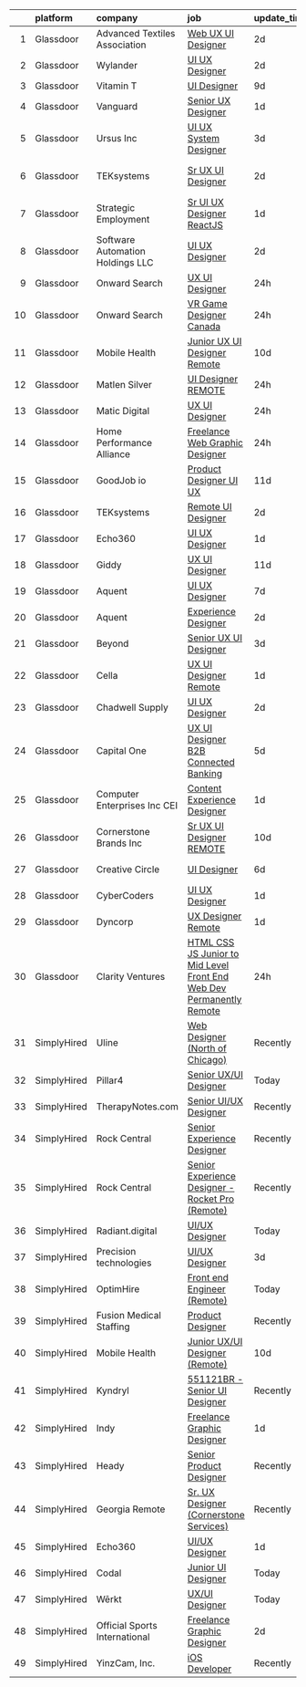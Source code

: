 

|    | platform    | company                           | job                                                                                                                                                                                                                                                                                                                                                                                                                                                                                                                                                                                                                                                                                                                                                                                                                                                                                                                                                                                                                                                                                                                                                                                                                                                                                                                                                                                                                                  | update_time   | location          |
|---:|:------------|:----------------------------------|:-------------------------------------------------------------------------------------------------------------------------------------------------------------------------------------------------------------------------------------------------------------------------------------------------------------------------------------------------------------------------------------------------------------------------------------------------------------------------------------------------------------------------------------------------------------------------------------------------------------------------------------------------------------------------------------------------------------------------------------------------------------------------------------------------------------------------------------------------------------------------------------------------------------------------------------------------------------------------------------------------------------------------------------------------------------------------------------------------------------------------------------------------------------------------------------------------------------------------------------------------------------------------------------------------------------------------------------------------------------------------------------------------------------------------------------|:--------------|:------------------|
|  1 | Glassdoor   | Advanced Textiles Association     | [Web UX UI Designer](https://www.glassdoor.com/partner/jobListing.htm?pos=111&ao=1110586&s=58&guid=0000018326334942b0e9d93f43d03f66&src=GD_JOB_AD&t=SR&vt=w&ea=1&cs=1_9fc7599e&cb=1662793239285&jobListingId=1008123545453&cpc=A65DF3A704A48F9B&jrtk=3-0-1gcj36ibkklu4801-1gcj36ic4i3bl800-8f0f2da3bcb0ded4--6NYlbfkN0BnYbzg9_0OBxfyaC-dC2htIGp3bt0r_Vee4_7uMe98bPPG6yOg2WXqdwhbC791_U00MfwPJQISugkbvt-O9m_o7FpwY2dPKxYlvJWF88LUJU6-PJiA7au0MbT7IIdJhkiVldQN1GCcaP9tiJbH74WPbddeicnz4Ug33P_R2i56xQ0xZRpWPjA6Yl8axoFQ41BiLtd-S6h6CRUC0e-qChOJ1av9kTAusz5oLNCPkGbg3liK26auaGglP3TeJMxmOOYZLDUxSEF-eKysEQTHyNn_DhwdiIbUT-UWuGroYGpfHWXQL6o-H8yaPvRpJaFjU6kbERWn4YhsEHXs7_ZKGhSwBkV9CPZwclEox0WxAfQzNFR6VQeGa47OMPD3DLw0P2eOlvuFQMfz0ugtX_rmDvQKcykgc7M1iWdMoV6-_j0JGsW2LUB-wHBMvXTWBwwvb9ocGH9rC0jW-qYcnFlf6YNvjERF--mk-HvwrVOy3GUhKTWyuzX9LTVACIJvy4a-mHo%3D)                                                                                                                                                                                                                                                                                                                                                                                                                                                                                                                                                                          | 2d            | Remote            |
|  2 | Glassdoor   | Wylander                          | [UI UX Designer](https://www.glassdoor.com/partner/jobListing.htm?pos=118&ao=1110586&s=58&guid=0000018326334942b0e9d93f43d03f66&src=GD_JOB_AD&t=SR&vt=w&ea=1&cs=1_8e5632cd&cb=1662793239286&jobListingId=1008124180160&cpc=2CAED5C921A5F994&jrtk=3-0-1gcj36ibkklu4801-1gcj36ic4i3bl800-dc52a309f7f6f697--6NYlbfkN0Ad2NfEFkkvx5hDSZA4LojCTAlGCHRKxefK_VeH1pUfXeXhNI9m1Jf1qPrMhMuaxpC-q3M-89Vq4WsL7Yfwq_yFKX-pMNDSji94HwauIOtvR2ndUmEOcaUUjmCEwagVxxr4E2OLJOrN7Nep69g4v8Y3IJB6dWshHA9GShBhAl4mfGXeR1rRr5l491SH7pwASvKbTUOzmz4lrR6G38X4N7dx7G2kvGatn2v-crgvDDYrLhJpTo5riF_CFHj2i4R0541B9WEdaJKXgxfWiHwrDdH9LaGTl73bZIJJaxDvqvJrm9c-Eenhhigvbi4Zvi_uz3eGM_P243xt1ENdjHp9-6QFCwsquEayGTn30XQXbTfQRmMoh8-IbRs3zTe8-qM43tt14B7nHZWK3bFzHzjMm5yan0o18qJKgsy5Mj4Pt5MNtMAj4v0BzV5XMLB9QBWX-CeL2zpbrwJXZ_8TQntPXDCm0Gf7fFGeufObJWZs698uVolr2bYORdR2GeKyQVpG1jM%3D)                                                                                                                                                                                                                                                                                                                                                                                                                                                                                                                                                                              | 2d            | Downers Grove, IL |
|  3 | Glassdoor   | Vitamin T                         | [UI Designer](https://www.glassdoor.com/partner/jobListing.htm?pos=124&ao=1110586&s=58&guid=0000018326334942b0e9d93f43d03f66&src=GD_JOB_AD&t=SR&vt=w&cs=1_170ee9de&cb=1662793239286&jobListingId=1008107313924&cpc=334ABAF5D42DC775&jrtk=3-0-1gcj36ibkklu4801-1gcj36ic4i3bl800-f10a0fca18c2b09a--6NYlbfkN0DMrcEu7yrtATojKJA7cEzGQ3FdRGWLh0CZQInL4ECGI6k5tN82kdM0OKoro5eXmjpWnNkMRYRsEG5xl-BbZpYCD_fu4BVeNqYuHC7OoAs3kywh988hMDgU4JwI6c0N64ARQqe5qJ8Pjj8i7HEjR4ZUmqldrFM0fx1DVXjCuMIUcAsDYtfORsfOvxcCkYw93nplgmsHz1lE0iuecwfaa0hWRweKbPrrM9IKqen5BxsbxHwVx8MjDblnFMfnhHQ3AgFhe5TFYJUi7yVCjvptCGPeI5hdz61hguR590yeyQWlr9U5nGyrrv4cqT634U8-Sgh-hinY0mJW0r7CZSHwE8RLD_Y_sP6BqdTibIoVK5FYBMkldjiNQpsvY9G8aRdU61dwaob3peZ7G5EH23u5paOBPFUjVjnqP2rQbj5T0EK4NR4BwNgLznsfMuAjBJNSkoWfRAgUjHSD2trmL_UoL9JG_cblfF2WUi8%3D)                                                                                                                                                                                                                                                                                                                                                                                                                                                                                                                                                                                                                      | 9d            | Remote            |
|  4 | Glassdoor   | Vanguard                          | [Senior UX Designer](https://www.glassdoor.com/partner/jobListing.htm?pos=117&ao=1110586&s=58&guid=0000018326334942b0e9d93f43d03f66&src=GD_JOB_AD&t=SR&vt=w&cs=1_fbb0f7ab&cb=1662793239285&jobListingId=1008127157836&cpc=723ADC3DFE402989&jrtk=3-0-1gcj36ibkklu4801-1gcj36ic4i3bl800-d1d2a137f537eb68--6NYlbfkN0BWQs_M7ZA8XLbIFWVw-PYcVVEPryqVLyWhKaEKPskHy2YkbHyHJDwBFABfX2IzFJXV-nuBnS83yTXwQvdgL9ZCRT2Ml-6aLJW8zitf60y059saAsvCCCn7z7zTfDD1Mf-8mI_YKXw-vdtt5RmQNlchI7QaLpe-9XPcqWhyy8aOWnYXIuzMa2XDH6nVxHtwpBwBHNErwp1R1lISWiIrtLjOXw0UtAmx4pFNPtmtYw5vhPO5ApCjNCZjUmhNb-AOUhdMpEy0Ct40t7yVeS3h-JVUMNgbbvHqckQHJhh8uB30ab6Jo7ODgXTuRuZt6c7hAGn4eKgviLtT4rwHKkv40JU1mYlm1xwk730xm_43uQBB51SUBwclPb3TprdRJtVH9tlDLJq0DHL7p9vWSq6gw7zn-0lw2zEtXUHvuopsj46eWkVerf13XCppyeuMd-83VU7ksY8mqZrXu59l4XHXZohNI0DtNPYHh9C5iG3FqplJ9P9V8O-ffZTDJW6PeQvzvRjZA4ARgrrNQUMEZRSkmX6wF27BPOBvELcQEDsXOebWNuzjEbzcxjB3_m1QqpRPL8flxpJSQoqBwvmaZhvk_BH1z6i42-SQMQkzEPhE5TCvE9G9ctynbwxA3f7LjNaPZM5bfoxd8-69DrpRuQFHx2qwB8BJFST59nYNeb-m8comQiRF3nt4JTnvdpMs5AWlUxTQ5O7Q2hxcCpayrXTNRz4lTMpPYuuBJoaMmX4oKVQEjNQ0tC_by_yOI--6W2008NzKmzcgiQjRx93n5ZIGNnxqC6ee2_3sMcgGl_WrobL68SR3YgTnOeYULHroky6cdBFqQkRasv9HPvuoVnEBCHDIHkPJK6Uu8KUhdfJ1J2PvYLW8F3bRGaWvKoymwovHw0pO61seNXv3q2a-A7b153HbZjP1t9fBMovWaz70LIoNugcwJPl9vaXO0xVVuQeJQasGquZU79ITKiD6_xZ-hHjRQOnm_iTFOv3zYkbFFSmTXJD_v4D5FNYCVl7xLDAN3dcwSo1EV1mMHNMs8ZvUnvn-mGaKvLYC57FjMFuXKG00Dw%3D%3D) | 1d            | Remote            |
|  5 | Glassdoor   | Ursus  Inc                        | [UI UX System Designer](https://www.glassdoor.com/partner/jobListing.htm?pos=130&ao=1110586&s=58&guid=0000018326334942b0e9d93f43d03f66&src=GD_JOB_AD&t=SR&vt=w&ea=1&cs=1_445c8da6&cb=1662793239287&jobListingId=1008120777558&cpc=AC285F3A3ECA6BB0&jrtk=3-0-1gcj36ibkklu4801-1gcj36ic4i3bl800-a6595e13f5f538c5--6NYlbfkN0CT8vBT9H5mqECx2dfLV_FONLPDKpIRssxVwtj05Tmm4rA5I0VNOPdM1oYsK66ov5p5uUcFInh1loecO7g0sz_vFSwth4Va6UdJUEnNiuNtI7Ow3xrmSr8p6HYXtu6rwpEVrOuVMkOnMppzhCBoPF6QnTrAEPmx92cj2Br8bjACSdp_fRb5pYYhEuMNeXHaZltWbUmJhNo43ZdhKSN2zm7Cpfbmd8cX-4x1ZfCmE39POVf_dtaQIwUxWIiLlv2YGCsZioOyfXHVRwoJl4CxdeLL3ZTIGgdl6QZ5WUm9_NJZ6JStu6NI4cusk_71AaCsnP8-9lXQDsHRlw1EpPgLqn_TCPKPKXIZZlhY98ihvtA7EZbUaFbFlShHRVYIF9yKOTHqv5l03SDq8hi2_YSFpv3DbRvXkE0PdY4pnu4x4D8bq-kCeM_aczxXeYQfwtBPTWmhqk_be6qWneTadZrNp0DepWReQuGT5wb6z2TA8itBQpALPdhAoAUkK_0AwoMsWAQ4z_x1jb9ckFfl_hZEZpHgV4UJkuOIHejgGEIrR-Phif-sUL8zkYRe_Ua1Yy1hgXz08KqUFa-IwTqsDs_FPKmRN4ujHw4ze0ADSjHLjJhqcodttdI7q-v6dpN9JmAox0vfalbjLGtV6qbiZRDDHx85JyqYqbxDsjkzJdv_t0_wgkYlrop8clDiIifRUW_hLWEiUlv1ASo9L7DDQc11A1zS3DwFB9SoIMWD3LK_4KKl4lGtgnqQTdJwNoaOorAxlYXyfoLfqLwLfUXNHEDMdU7ANaRGBjs8VskQbM7T_XhbitO9mUQAWIoKjiMDZpM78Q2vEsaXkPY0bT1tE7AjWHJmMpbsImMbojR-bSSlcVeL4620Rm37Z0VJh_lcwPZbbmMYNJnyySzx9J5iG1SHxZdY_WDxdgMGIE1dFMKDnzlXfxzRMQrVEvQl0O95Bzhx8a5V9WGrENmdt8jSxKMcG5hZ6WcbeHXZvD573TT-P5sfbtOoqC3W3GrW)                                                     | 3d            | San Jose, CA      |
|  6 | Glassdoor   | TEKsystems                        | [Sr  UX UI Designer](https://www.glassdoor.com/partner/jobListing.htm?pos=125&ao=1110586&s=58&guid=0000018326334942b0e9d93f43d03f66&src=GD_JOB_AD&t=SR&vt=w&cs=1_a09c05fa&cb=1662793239286&jobListingId=1008122491205&cpc=A65DF3A704A48F9B&jrtk=3-0-1gcj36ibkklu4801-1gcj36ic4i3bl800-736dba4a3ffee713--6NYlbfkN0AuKz8EBO1xHDEL7V2YF9xF3dC_I9B9i-Zw2Jh8clPMK3KTieKealHQySFBD4L6FvNOt4NS7vU2fmMPEb79zssTukGfPo9Ga_zuCx_CaPxcrItYgtPAQSp0xPSKY0KeeBSVWx02COByDBOMOfaWgy4M-GzQXjmHz9SLlUeoVBSn2HWAUGvqqKhbKqXB4SgZwX35BBAJDKt9eumY94p_EEnzoMJHUztyS_H1pM9Mx_W7B4LgXIEljzeT51iAZQGtiVWkGaReOKLOtPdDengDPnlnPmSCVgklfLRT6SeURQ0T6Z-Jr5Yq-y9u2Cup0_xhNgtDOF_JoEuuuyEl4EdRtbBXyeBvYxJf-Cz1CB7Oxdtdj3JwA2_gM1YSjvOPVR5fm_UizbhEO12pHA0djS_FMFZ-AMo9SPfY4VNN-u_jmgO7RyCTUz0Kj_Rbd_FG5cjnBKmyuNRkfgonapNTtlvkBYiwParFnLNvLEB3SA-wNm5GkTUuJR7VxF1SmBATNu0pZYmEPre-05HnxNCNYjQxxumkeYam39S0GWM7vskvcH8KedyTCxX9JOik4hPPRbDRZTHxNMcI2wDgqPymvIz6orl7mWEqSMlBwgWcueRyQ5Qgb5TtBD1mRtlQQzGHnUtqihxxW8QoAk-Wjipw2skq-ZQ36-G38YoSJSVOAy7Qp4-tu5hXyqOqobL_R9biSxKwqt_6NdkJJPS-uuSApihg8NtMyu0W_vHNrBPrd7P-HLbYI7DY2ttS0gMsHQd8E83DYbHz1hXKR_vYjih7VhlD14pxWvt2zMqma-uaS2-GGVThqnG6GftmuIFeYtjAKPgRMaylrLWzKwtShfBbrMii7JKoWvjpUVkU-PUHNHY2WnRHtFx0J5ehH9N2lm5ie1oT1rafaU1IrID_jQWRwlqsxxmwkes4PRrQjGZNmQEuBRtzhQ%3D%3D)                                                                                                                                 | 2d            | Los Angeles, CA   |
|  7 | Glassdoor   | Strategic Employment              | [Sr  UI UX Designer  ReactJS ](https://www.glassdoor.com/partner/jobListing.htm?pos=109&ao=1110586&s=58&guid=0000018326334942b0e9d93f43d03f66&src=GD_JOB_AD&t=SR&vt=w&ea=1&cs=1_84fc0994&cb=1662793239285&jobListingId=1008127201025&cpc=4050D81B60456B41&jrtk=3-0-1gcj36ibkklu4801-1gcj36ic4i3bl800-10e7346e5594589d--6NYlbfkN0AEgitr2lGK9-2Owk_bCXKkX9ldcvmrRzAzunryDtq0mgDhLVKVGwIDjzzzoVm5zY2akHQKg0eyoOGLoJYK8fVCB6jso4MEarQmmbx_Elax6A0T7qxnodN5M4Z3ek9LV9lx3pQUxqaX5c5MEy0I6X-ied1_QyqGEshe1rZ06FkEM4sRszpcXbcOqOguZ0RtIX-7D2nkCDCXnElOWeo6WZV9D2Z4SuRWhsoC385TZE9bvzPFJluswAvnWWa2kh9r3xUBB6gFjTWkc7tfrmkIOAeZBBrPjpLf03LUO0XlPrVVzmF4GYIDmeIsH3L_woziHXQ31euq0JX1v2wfIhusGssdslwFzjWqbXS5YxDSF7fjnDS9xTLmfWc3I32wIHdlG8dC8wVcISCbWg3sfwxsBT-AZa5ZdvEOIqExr-CT9taPjC_xjNX__yTfMdLTD6-cPSPu-Gy5argXlaaoiiEFVoPC9JSTxXxXrLPzKRQVynHJWvhsSr6gdhnKQw1BsxU6DJjPtGXSIz6B5NmfzgV4qV6q8JtOCMKq8g7t9e1kpvaeIjEv2JxZTKELlAWIbCzWNmE4wzv3aNdc9w%3D%3D)                                                                                                                                                                                                                                                                                                                                                                                                                                                                                  | 1d            | Remote            |
|  8 | Glassdoor   | Software Automation Holdings  LLC | [UI UX Designer](https://www.glassdoor.com/partner/jobListing.htm?pos=110&ao=1110586&s=58&guid=0000018326334942b0e9d93f43d03f66&src=GD_JOB_AD&t=SR&vt=w&ea=1&cs=1_e5271942&cb=1662793239285&jobListingId=1008123823566&cpc=155EB9D5185558AF&jrtk=3-0-1gcj36ibkklu4801-1gcj36ic4i3bl800-3bcf243cd403f7c2--6NYlbfkN0Cd5ZvLdai7cR0fypH5_WiGezUQesq24dbKuF0ly35ya0wozhh-9z2tlJyVXIJqsSw1J9a7pG5gMiumTPfCocB6PEtNSpXRWp_9qIPMaS-bqWB8UXAIzKgvkXkJYcpRM5zHZvfo3YLhPX_oih5ekdFM62wMT07fNqP801IE2Adcsh0DAgosBBMAYXj_32J324QSuLGPIfsMAJgm2N1ouKMwyVlIY79kwAImovExqGL2DKeGdpWiKAn8aGBSHShrZWu644yivtO0_9MWsXUfrK9CyEN-AFL2qVf2NPPLe92rqI2JsGjTg1z_l9vB9J1WcT77-LE-pNJ3xf9ma7U3UI-sOK4ME_p92jbPwXopunEJVSqHb70ccSyhQHUZAQa2N07FRhHmOYIjF5zNEsCsB_vnCcMxNOPvdbUfPpoK7kfIi6WumAQdBCQNhx3zHigmr6WNeRpiNz5XajCEvaQ1PlrOk25-eZhh9N1MgbuGAmN2iVI3VUWsyC1EkLyDwoO9hOY%3D)                                                                                                                                                                                                                                                                                                                                                                                                                                                                                                                                                                              | 2d            | Remote            |
|  9 | Glassdoor   | Onward Search                     | [UX UI Designer](https://www.glassdoor.com/partner/jobListing.htm?pos=104&ao=1110586&s=58&guid=0000018326334942b0e9d93f43d03f66&src=GD_JOB_AD&t=SR&vt=w&cs=1_6bb10e4a&cb=1662793239284&jobListingId=1008129820152&cpc=0A88B0016E52E137&jrtk=3-0-1gcj36ibkklu4801-1gcj36ic4i3bl800-0b02da9971efac63--6NYlbfkN0B7YoEZZ2QAGDyEGGmBPAUWSHc1Mt3sMCn9FehKcWA3w7gs-9AXM_DVLctndGAQcMsy_WE33pWw_x1sJ-KlK1nbX1BykggKFk0XN8gV5T2GJ8kExiTCPp8ZtkzPzIT88aPuuIumc9P76zldr0pAiqpcXTvaQ5iIEPCNs8kFOoWawswwFjEvJU6ceXA_uccUfserjGGOweRTttXw9EyvpgfhDQHYy5MwWlCrRHTt840zo1oWD553TZwFpZKn7NtXYBTpjocWeOkU31njRSzwMLCXZLVSpwVZzOk7cLaCgy3e-2vQMrVOAVrkhVz8a02pDRCfJRUWUD_6C-IijkagRXPd3aaoSuy5eEKvFpe20i_g91IYAH5sGKRkBVTDESoYBnCOI3lRwYOdzaMWz_mW7aO4jFq34UPZaMAOJoDr-aBZv10OwHOdlKUyfz2JDQiadHg_ktFp22ERuqtqU1WNK-OL7CZ_lAJgOMAS07r9l_8vg34SYzXwxnqCaN5eQIjTlhQqWAh-n0n7HBp7FMoMG3N6TL6bW9zbFTzpAYe7nY-fNuqOWJI7biQhjo4wdxn8B27ff-_c9DgpX1Um7TBn-JISGCThp8iUghjXYbJ5blkuAm_KvM87oOL3JrYJqs2D_25wZ4ii5eD1A8arMU19LHt1GIYPVVMPcmef0PG_68ywB0bgMvjnIz3wuiqkjLqILnqcJn6YkkNQciBc8y7O_zAJLtkAPm4sb09BtBtp_-nwtXGTGqj-y5fmOgd9a8edsZl90_vPEjDen_HxLPyHWIIUK89o-3qRXZt4MS0E3HJZLLpDMICijPQ6Hy8wOrao6bt-pKX8tl-LvAPj9sSKNhy6Pr5LQ7tuYoQqVpj_ZQv2vZkR8tsfyBkUczuFa7G_VPjWXQLHCIN1t_uJdp8T1JuaVq4KdVow77saHrxgPu8ML_9sXzav7cm2zleZV7y3zm_Geb-LiNzcxpub3xLa7ZVM5ceJpKN62CjKFLudyoE0HnM4YFfbtmVxXJ0LxHlFZ1o%3D)                                                   | 24h           | Jersey City, NJ   |
| 10 | Glassdoor   | Onward Search                     | [VR Game Designer  Canada ](https://www.glassdoor.com/partner/jobListing.htm?pos=112&ao=1110586&s=58&guid=0000018326334942b0e9d93f43d03f66&src=GD_JOB_AD&t=SR&vt=w&cs=1_6a114340&cb=1662793239285&jobListingId=1008129820386&cpc=7E69D0A57279CD4B&jrtk=3-0-1gcj36ibkklu4801-1gcj36ic4i3bl800-2c8474ea3c56632f--6NYlbfkN0B7YoEZZ2QAGDyEGGmBPAUWSHc1Mt3sMCn9FehKcWA3wwfxcx19LEZnY8Y4HGhdxxp4IHgaJNtPcykmfhmmBP7SIirspMHO0ErOm6VAzY-HICxvTC53U2iZSoVVxX8hMKkxWvnBAN6ZCwARQ3mmFnd10bJUwuWD8waN3GEWcJtONbDMlcFI4acIx1zZUYPd9xOhA3SsSjnYXvT5k8LtxBu28eeyK_Gjd0w8ZV0iF9NPYJGsA-KwQrhZs48MQ38IcMALnq-qqMbo6coEnsQ1tXasAT9jOw9OIKBru7AQHa_1mWhP5RUdH_nm8nXnbIt1LHNzkQHE8zllZtMu1CQRqdganAZLG4J0nb7SN2knME85Zwf2PfHapRg_bAbLtzPn3sjoVdMZ2-xo8IMLuQtVwqdUKMXRf2Oln9rwIFauZ_9Lrb9Wi9jNFWnHHYqY-hltuw7Qv06sRWLOX7RMWSJ2-Y_a_w3aNHqKDrBsoKMIAjjAAUAAJaaJ7u580v9VMQFwcicVfL7kDxCfZiQ_iRW7M6lePvyY-MryKKCi1dQSc6tfJVLbreIGWiEogzb1sXdl7dmg1PW3imVaeikCWny8TviyQw-9KW4FaxPnjAR6ouRNMNjKKt9HXhPcBnAtvMupOz0RemL7S57BAcVZlmwMACA8MRBB1DrjWf32cFcG43yBNpy-I8prDvD50_tW4jOOLD5ksHP1DzZZ9uXXS4zsDafOmpnS3xke4HN-PoO_RdupkJIniPy3dzJjWFOFs6j3dQmv76A2b6bcJPs2i7Uq3g_QAeA1423ES3qS3nAGfknCaHypqygToM1HipQmSwBZI-6XjLdgeduf3gkpJ64vZzMctywEwRBMzwYrV8YZA0v4ESed3omRWm25h7K_pw-8yXtjk3XA9SD58Sl1xkLsXRPwX56KncUPHvocBORKISnwByadInTIcw1PH-CSUS3BeNTkCoNPaV5cxm2gC7tI6mbutylOLU8uCchc3-XlD0t6nFO5W-hNKkWUQGR8G8iH8VFlSuhgrBQo0GvYm2EIIGYw)                      | 24h           | Ontario, CA       |
| 11 | Glassdoor   | Mobile Health                     | [Junior UX UI Designer  Remote ](https://www.glassdoor.com/partner/jobListing.htm?pos=106&ao=1110586&s=58&guid=0000018326334942b0e9d93f43d03f66&src=GD_JOB_AD&t=SR&vt=w&ea=1&cs=1_869a06d1&cb=1662793239284&jobListingId=1008104582625&cpc=F41FEAB56D215062&jrtk=3-0-1gcj36ibkklu4801-1gcj36ic4i3bl800-0b855880aef5fae4--6NYlbfkN0CVW-wZUB6fDkVbeXZUmA8a9VqOuLioZTZt07t5oqbkUixMn8E1AkY7NfCvE7a_uIFEM4p2K4W6Xowwu-eZbvZMAmUZzzrHL6ljTCT7DYTx6XjJdgQUIEh9p7SxX-wpgLvWtsfp4DDj8x2BvdIzeHYMSSkPiP9r4jjtgVITdl04BLVLmN7DTPJeZ4_ZEyu9s9m0S4RAF0HR5TtSbWqIgFMPdApfoLzf6Wk6znT0XhDPpQlpeFmJ2Yr1Pj71nydi-aXKtfl48slqK5Bir3GilUXNrJGiQ2SQEL4BvZu9CCQsbxb53mQGLEtGdD3UsF7GjNJtQWs4cfkkZ9cVm-YqeNRpB88XKrETjYPM07xAxE48JMAMgVesKEIoCBaeFkOUnx-fPrvQBdLCHLSbZRaBmkqO_UAqKSpEJ4x8cSIbHCmdIN8n_xQar_3tlvSTUAK82f3R6xAF4bXVj7-KY5QiGvhfXvwVuWp-4LdneZ_KFnFCj_V9ayF9IustxY5cd2CskmpAYr3K-LucBvXtep-wRQ99Lt9FFhGYVc9SgHFf2D3lUsPuf2vRmh6Nb0UbKRopAR9VkysXv8bdtHhAuZzqcMYMYfy0iz4maI8%3D)                                                                                                                                                                                                                                                                                                                                                                                                                                                              | 10d           | New York, NY      |
| 12 | Glassdoor   | Matlen Silver                     | [UI Designer   REMOTE](https://www.glassdoor.com/partner/jobListing.htm?pos=126&ao=1110586&s=58&guid=0000018326334942b0e9d93f43d03f66&src=GD_JOB_AD&t=SR&vt=w&ea=1&cs=1_4e56bcae&cb=1662793239287&jobListingId=1008129976520&cpc=F4EED0218A761C36&jrtk=3-0-1gcj36ibkklu4801-1gcj36ic4i3bl800-7c3d8b0fa1aa4d2a--6NYlbfkN0ADTliTSg4K3aDxe8vkHVVj5ml6bx8ND6Ab8oliGx3AtQak9O875La2bFZ7Jqdg5u2TN4za9Cc8TmCx4eZrmE6unNQIBugNkywsnOlqHVOFFNV4fWaMlgd7n01QqguPjOpIVniHZTeTbp9kUGyEvOS2hrH_DBB6WVl5aY3J3hpgWYkSVkfr-OPD-yMyqc-ONI--W_YnaiDQAEdn-Z-Q_WqLHQMiYzNYZwwm6k8Ho_-Fmyid2hW699T9D4H0hBqKav2vitCovLzfLLiIW7bJAZUtRUMtp1l8lIYmXmYz-qIYRlbVKozYgVafXZvlFpDeqxgEmMls95l_O008amYHuzXxKPORFDMqM9eYI_WUr8PLxaOWdh0jzlqfePDhTYmdQbo610xMJkNKGIhGV9Cs2iT8AhvSoA3Icib-fZ_w5kOcBqfYXdStWbIG25RiMDzDZvn4BD0NPZ75cnMa6GYykC9ONSF4vqeFAW2wugQXGd3FEg%3D%3D)                                                                                                                                                                                                                                                                                                                                                                                                                                                                                                                                                                                          | 24h           | Atlanta, GA       |
| 13 | Glassdoor   | Matic Digital                     | [UX UI Designer](https://www.glassdoor.com/partner/jobListing.htm?pos=101&ao=1110586&s=58&guid=0000018326334942b0e9d93f43d03f66&src=GD_JOB_AD&t=SR&vt=w&cs=1_a82d012a&cb=1662793239283&jobListingId=1008130349024&cpc=CCC092465BAD6A93&jrtk=3-0-1gcj36ibkklu4801-1gcj36ic4i3bl800-034ef612ea4eaa29--6NYlbfkN0AZhccrYCUSJlZEde1UnGXnwlG1V9FU8luw-eezWnVYr5cEIZbxF0udJqd2UOrrIqs8a2-O4wAYqyti5QNxVfpWv9XtKqb7CoclVbtdwRPBOjK50OjoI-KDKV273G9VF0F2GIIrCJnwXhFoLDcQLWuNtYmtk8GzgzJzKOMmBwrZ6GelUhMqVklJ5KHkm183tF5Q4UFLq7djZsVTaaJTbrpfMPWJqrLBOM2aHl27303s4iMq2-UQ2RY_iwSfnmde3SVR0p0byVzufM2KshFbeOdRik3UqylANhWeBfa3nZzwKJNBqFIcMAqQKte-DobaAVE6L0jDF4yK9yK3LpTixUxH0z1nDM0QJni8tkdnFSm846Em1tjWcmwewIkapEnFLvoJUFKUlMYYxfo0gRxcoirtF0i3U0umUDP_E2_JR-ebbUla9_QNYXWpiihTzamBMMI%3D)                                                                                                                                                                                                                                                                                                                                                                                                                                                                                                                                                                                                                                                   | 24h           | Denver, CO        |
| 14 | Glassdoor   | Home Performance Alliance         | [Freelance Web Graphic Designer](https://www.glassdoor.com/partner/jobListing.htm?pos=108&ao=1110586&s=58&guid=0000018326334942b0e9d93f43d03f66&src=GD_JOB_AD&t=SR&vt=w&ea=1&cs=1_18cac22c&cb=1662793239284&jobListingId=1008129718011&cpc=5FEB1BEB8E14EF52&jrtk=3-0-1gcj36ibkklu4801-1gcj36ic4i3bl800-6790b72d006f0bf9--6NYlbfkN0Bb0AVhIpjj_tlEh-4o_0S9F6AzKKuxoLi062JjoJH1wUx6ZD4j_Xb5UfApPNtGjCgPxOxtwumL3hw0lvWISkgDDavMilTeVqUVwS6YD4jxw6Cr0k37qLpXftxbB1_ifEgnaqoW-CvwHLIWt9YQuZTjHqdAAsuTxIuFKFNkWIKFRmyl2Z71vO6Qge7QVCrQLpurUZ6DkLxHKvTuwAkJMNk7RkuMg4UVe-GqY6k8ROrpDORay-0OmWUpgIh6o26vdv9j_fqPO66bew-JhqdvAlspnroSYY9p1R_EpJIdL8TzeCe3CLmzHWZe2xw86FDWn1NKfGsrY1rZjepPzd7GQatPe08r5cCjRFcgzhcXcG6dDgx-MoEFGtYwbiXwx3VFe1emjNs13NbwgPVtDPvF241pQK1dgQyR2KW7wnBCmrYVkBeHclAx6UZY3xW-_NICfTVzu-oAW-xRHZzW0PkY-D8RQCPZjStQVDyBfnUa4eGAirLDtV1ripgRf5mZ7t_5xaA%3D)                                                                                                                                                                                                                                                                                                                                                                                                                                                                                                                                                              | 24h           | Remote            |
| 15 | Glassdoor   | GoodJob io                        | [Product Designer   UI UX](https://www.glassdoor.com/partner/jobListing.htm?pos=127&ao=1110586&s=58&guid=0000018326334942b0e9d93f43d03f66&src=GD_JOB_AD&t=SR&vt=w&ea=1&cs=1_4924bf72&cb=1662793239287&jobListingId=1008101143376&cpc=B076152010A3B66C&jrtk=3-0-1gcj36ibkklu4801-1gcj36ic4i3bl800-8578fbe97d5717b5--6NYlbfkN0A-eM-8zQmqxQkbCPpjyO_R1nvC3dWyZdH4WDfPbAqpRWMKG9vGIfMbmWU-gkWEBQ01vlTGLb2nzOcccHCg0J6zzTcuMGXdgKgg2GXifa6KSDn8culOCpjh_TFn3gljPby6eKNqkiiOIk7xpFsOaWLOLwbEX6yF3a3LNf0J13VFSUA2XKAN-WXo_J36O-UtPf0zUdLf3bN4gIxrSzZtNHMB8ASoHutleL1DNbz9_UYNNgnml8oB9YvozswGgeiKnHhpDtVP5qgbiSdJX3ZGuKCNnkhtWB0-2TI6EG1Eqae29k2MQyEWxHeSwzV8h27K2bVJRrUt-N2j2i6H6EgXOcVghZw1AIdTNhOr2h36FqcPAPBnQUmRDJUPXnWFD4vvVs8I8A9fENu8K9bx_ok_To5ndD3NaZ0Sx07N8zGUAs8uHOljpmvt5Wty3CSdvFP82gMHF21ty0V5ULbVTLlpJYc5KX_JCVtHFHiyjF_l15fdvBu-4wo0jG9Rnv2GgtgZo38%3D)                                                                                                                                                                                                                                                                                                                                                                                                                                                                                                                                                                    | 11d           | Remote            |
| 16 | Glassdoor   | TEKsystems                        | [Remote UI Designer](https://www.glassdoor.com/partner/jobListing.htm?pos=119&ao=1110586&s=58&guid=0000018326334942b0e9d93f43d03f66&src=GD_JOB_AD&t=SR&vt=w&cs=1_8f4b4d1a&cb=1662793239286&jobListingId=1008124630107&cpc=A65DF3A704A48F9B&jrtk=3-0-1gcj36ibkklu4801-1gcj36ic4i3bl800-4099fcea0e7ff95d--6NYlbfkN0AuKz8EBO1xHDEL7V2YF9xF3dC_I9B9i-Zw2Jh8clPMK3KTieKealHQySFBD4L6FvPVFMz2YBK7Ltf_ns4N7aoTK5NTNaSnyNsSA03-iyeCAo46UocrYjNCgxwqMsK6K2dU0iBclrdTbKTss5boiFvlzT-TgJ9kJMFeI1VsYk2vzK0q9ZW5zezct-1unl5DA1pOykun00qV_trJQgXsxsHlxcjsx2R3zSHlu-VuQtVIn1io0t33EEvJtencHa0TSKpcWNP1zH3MVtcSc4aftWpbVzataPUq_oFLYG1yPhnHR_2I-Wzp0iWEXhVucqDo8PEQoUyHbRfIJhw08wAHLa5Xd6lmFev6-dhYuAN9ziuiDs38ExIqEU2Mj3V7so1aGalTr3h8P5gKyQUC737rVQlJqOKHeYE1hC_b2fsdulUJFajRZDV_N9RoQJo4PZtV-m7WDFrpSd-xHDPykVESLUJYDrCv3kwdgO7YRMB6Q_Lgpcv5RS-J0ZMxaIa-d6aSQRRGwNBum7igiI02bLUXFXfwEttzXJ1t0R6rWvHeKAzj7h6GuVabA1qZuHjxMGEro4Ab19r7HNfkpI67mfPf0KqX8aZvyuTNobBPONm8pn2LNOTJ3nh8RPmCRitxFMPRaoa4b0CUHGlQ658ZtGkwnxqLwP3P9hYLBdq0RhH2V_3LHY3HGKmmLpoPoFi2NIBEFaFe-IwkdXKiSVkkIP3drVSLAqYwB3rwa6j_GsSDugpuus1xZBM8iMMrWDoO0_MUFnJyIGY_PJSy7ueiOEGkdhY1B8id8gCh8XyTC98hI2pHCNKAWc8o5dbBW9AUIFg48yOrws4MXV7I3ZNzcY39ifluPZctFSrkd5vaieI52KGAlFdcwVNFFL3igmBcPxp-_vdE-aCAeEcHHODker4b2NhfPNPYwaSca5EqSYaCp25b7A%3D%3D)                                                                                                                                 | 2d            | Medley, FL        |
| 17 | Glassdoor   | Echo360                           | [UI UX Designer](https://www.glassdoor.com/partner/jobListing.htm?pos=103&ao=1110586&s=58&guid=0000018326334942b0e9d93f43d03f66&src=GD_JOB_AD&t=SR&vt=w&ea=1&cs=1_7a0fb009&cb=1662793239284&jobListingId=1008126404878&cpc=45DC3EB807283E85&jrtk=3-0-1gcj36ibkklu4801-1gcj36ic4i3bl800-34ef316b5e51cca8--6NYlbfkN0DeXU0vMxLyKhfauY-dgUBa_3v1DHLtGGo4EP_Dl8CiYyPDWSWEoavRBROk43ylhCO0QQUTgmontVbXIFCRaGNht2FktUPGK56HjTeS0LrPtx7-VmNgf5Cw3Ph7dT2tcJLwuBMULW65wI-bPThkZvtohegSttlsCTC1W0IkmzTEJa9Z7fvIWeywPIrql97rJqfnfQC7DLfJNGtsdO6Y_SDt4E3Zq92ZDJzHkHYSzj1BvFCfoiAWKAodyi26Ct5Rwt2pP6rPTiAzlhBZ4eNY4MHRpqhOilLFdqTfFaecqLq4TfJ65L59W45Nmx6Ytf55qn7QrIi1Pa0peGAARLN-49PG-137a7nPU7Z2PYfU-mP_OiDW08t069Tcni8n1lxiK4CmGz_jhd2AXJOxdBenwuB53DtIeGX9cGMAa3HcyqxVA9nM8zwm3sqj93L2T2lXrmoIqt_vRKqThSj9IFwoFuczWxjh-PHcC-PsxNh3F_0jbLGj3aRBtrO4t6GeEpRDu8M%3D)                                                                                                                                                                                                                                                                                                                                                                                                                                                                                                                                                                              | 1d            | Remote            |
| 18 | Glassdoor   | Giddy                             | [UX UI Designer](https://www.glassdoor.com/partner/jobListing.htm?pos=102&ao=1110586&s=58&guid=0000018326334942b0e9d93f43d03f66&src=GD_JOB_AD&t=SR&vt=w&ea=1&cs=1_eb119c54&cb=1662793239284&jobListingId=1008101638662&cpc=555ADD10F5BC937C&jrtk=3-0-1gcj36ibkklu4801-1gcj36ic4i3bl800-549ce615b8e4cfc6--6NYlbfkN0Cd5ZvLdai7cR0fypH5_WiGezUQesq24dbKuF0ly35yaxRTBN3h8ZOqZeBDjXpkaxhI6SF03XZIGJq91S6n1pZO1FeGebSc3EYIZm3sYbdPIs_ykg_O7eQYPjcxQhaSuqnsoJDQ8P4jIGcmYD-5ZSVNBS4CeY1T2Df_xpRotJGt4_eWXYYSHXOxZ4wtmMbe0XMbpTn6hMSRLTowLT83XH-2c8drhoQqzWqKrDg_Jee00Fhx9c8KmvbFPIcIKAvMuOABqkgtv34CHajxJsQoRg6gQznDSREDJrt8fAbJ9cFHs6o9NJGecwtfaafHPLWw3sDcJwFKSrow8f82zPAmzK2M2CODdLDLsAEA90-_5JIsMekYRTRa8u_ZfpvhePwCa6NPJw_AOxaJBb-cH-6Id08xgE_n2-IcacB5zwm9k6-C4dA-9fBxGjWNuzDqXbRKs39HaKSUE4cjj1Hpj289s-W21murlwAN3mM3X1i0MmKb7SlHm9A3eCjiOa8KUw8l7f0%3D)                                                                                                                                                                                                                                                                                                                                                                                                                                                                                                                                                                              | 11d           | Austin, TX        |
| 19 | Glassdoor   | Aquent                            | [UI   UX Designer](https://www.glassdoor.com/partner/jobListing.htm?pos=120&ao=1110586&s=58&guid=0000018326334942b0e9d93f43d03f66&src=GD_JOB_AD&t=SR&vt=w&cs=1_e4e024fb&cb=1662793239286&jobListingId=1008114793160&cpc=F4EED0218A761C36&jrtk=3-0-1gcj36ibkklu4801-1gcj36ic4i3bl800-988e979ea853eaba--6NYlbfkN0DMrcEu7yrtATojKJA7cEzGQ3FdRGWLh0CZQInL4ECGI9gD0Wolx9R2v-Aex0-GK0503smrwKuz4__mHlJHBBl27oaXudHHnThjTWxoycEVwsiwqnOTr9ZA_6JfMMsSFYxQw8wdVPeYzBH_Vz9NYAKtMb4mWEgUbKbpetOSxXck18ojZngm6bNzZWBDeY1-wc8wVdDFGupPguL7lUWYiOLs2wLlwTii-Oy9iZZpl2k_pt8SbwdeZYT6t2tE4UlxGol3nyXgLjU_Qg-OtB2p2PU7wNTvLyMujfswOD6GPt5U1uprqQWlBGX24J91KYgCPMxrQqNSvG5aKFx7oIDde28jheQIhbffPJ1fpGajCrAz98gRf6j0eucgEr4-rYQ23Chc0ON_uhZsUnxcRUMjyBbql2GXk-JjOFUejf_E3Uj2th-Key9RHTFE1V-KaSita__kJe1reEWWSw%3D%3D)                                                                                                                                                                                                                                                                                                                                                                                                                                                                                                                                                                                                                                   | 7d            | Campbell, CA      |
| 20 | Glassdoor   | Aquent                            | [Experience Designer](https://www.glassdoor.com/partner/jobListing.htm?pos=128&ao=1110586&s=58&guid=0000018326334942b0e9d93f43d03f66&src=GD_JOB_AD&t=SR&vt=w&cs=1_e98bfc8f&cb=1662793239287&jobListingId=1008123535041&cpc=654405A9B1E0A9F5&jrtk=3-0-1gcj36ibkklu4801-1gcj36ic4i3bl800-8d2c847b68a1be34--6NYlbfkN0DMrcEu7yrtATojKJA7cEzGQ3FdRGWLh0CZQInL4ECGI9gD0Wolx9R2EDT7B77c2cRxVdjXFVvapnUBletPGY1y6zUD5emEx2JJHVUKLB7YCEnjpM4Zg3PYdIMwZp1WmyRvhCdKgdleEQNFFwOpXDPT8CnFEGpHLzyPkHaoagJKhI74aHHQXGsvREtnIGHhebW0jFc0p2GKbtbRN-cKKjPFv8yAgzLbva5Jwx2t1JkA-SN4w2erd4cctjAwEy0lN0CBPl_D2g3ei9yShYU-roA0CtR9TV_LBvXEO1cCs1jqvQSwYrFgotbGej2y496XZwOi34ayeY9IhVEVgB0wzBfr94WdVbEUuV-ak819_4bu1TdEtdokxioCkVK2db4au731XrAdzo5Gnmw-QlYpxa-eWlbPRCWuFaR04F1IzCa6b9xPS-t-c_BK-iJXVQo5rTSMKavsPG01RWngp5xs3P-b)                                                                                                                                                                                                                                                                                                                                                                                                                                                                                                                                                                                                                            | 2d            | Remote            |
| 21 | Glassdoor   | Beyond                            | [Senior UX UI Designer](https://www.glassdoor.com/partner/jobListing.htm?pos=121&ao=1110586&s=58&guid=0000018326334942b0e9d93f43d03f66&src=GD_JOB_AD&t=SR&vt=w&cs=1_9a4ac50f&cb=1662793239286&jobListingId=1008120705478&cpc=B101C867B3EF2D75&jrtk=3-0-1gcj36ibkklu4801-1gcj36ic4i3bl800-8263f8dba5215fc4--6NYlbfkN0DG4ntHtB_rMsnfhgmnSvK2brktLme1L4SiDeJjQ-izrVOLqRJ5-yjEhSyAj73O13QCfwQQ3-HGC4D6LuPDos4vVbp-nbv89X_6pCibdoYhExgPLyQWtXUQ1JxQPAivbn_iPWBpuEIVWmtSfQdwUqK--wnkGMGuvzrJEz8JBeX0in1yp9XM0tSPZS4Y8EZk8IYGYGihnXqqDIf_PH54uN3XqlUPb6hCuXRdjr-hnUGaqU6Htxnn0h3fVb4r1h43NbyEak3pd3gymiYlhSRcdCgrJD3jTWIW80Kbpr98g6LAzatTBSO6c91ELi6zmzHCDc74IA4R5I74f7zMCBKWR4AqgKNipJ8fVfpItRe0YJOfTWD9uxmsJpyXdrcwU0rxn2tqnOD_YT9UWFMSGJvQZjJD_4RLL7CNBsE-cwoqDqTw_KEPq6gz6lrcePYLWqj5S30vOIGaMfIX7G-nQ20lTV83JeSp1EfC3zoeNJMLdhneuTuynk6wNtyKjLrHz-OOVjzJ5uAR7WfroETmrwm00HDn8SRDOnEy2n-YdxqZwQEBWY39mBEtqOCivgPmZ9P9e8JhYd5sfG87TiF1Nuhj7rpYDLUGenR3QmzU9Arx4cDA5F5jaqm7OAwGLmjE-5lBgV1eapoOWaUpfKa-7ZyjxDI7m2G790nZ9Q076zCEHhCsIG9zNnFsRpDW_d4D8echKpzEpToGKSx2X9bCbRRPSCSGA02AbRlatZS4GuYXWmFLWpXs017hvwnBaMKz-G1Oz1Uzn-ZpZu3oohbXtD78SJEVi9smmp4pRyOfKOMBu2c8CKQ6VVZ-8lg1VUVhOc-yFTGt27bs2z9P-Ux9DtQFSAMHo0zbZk8MQeNp1kvCsjryYpOpW6YttmbP49tLqaDvoLn_Z044_aBt2sd2XCMY-zgEQeqhYSIzPswuWwgAvqDpRmM-5loCDZhVbIN0XZdzkMDQ7bPnobYR7VAV3GmpkovehQwU7NrtSin_A96OJkP7oA%3D%3D)                                                              | 3d            | Remote            |
| 22 | Glassdoor   | Cella                             | [UX UI Designer  Remote ](https://www.glassdoor.com/partner/jobListing.htm?pos=115&ao=1110586&s=58&guid=0000018326334942b0e9d93f43d03f66&src=GD_JOB_AD&t=SR&vt=w&cs=1_bc9656c1&cb=1662793239285&jobListingId=1008126510690&cpc=1CBFC3E34E2A31FF&jrtk=3-0-1gcj36ibkklu4801-1gcj36ic4i3bl800-8bb91b79511f9dd3--6NYlbfkN0ABL5jwqrJX8j4-zsE1pdctockIOMh3bUiDojLxDHSgfjDdK8AKjuAfa7iM4ycoRDR9pzouUJsfXdvfrxpNGFfDD7Wfp7MMsnohEnYAm-zbY5GFYljV7BaxjU4J5IbL9RUUrEiRmzBoAPFN72o9JC8nfhJASw7yhkQ9y8w2sYlgHJY1wCJjg_z3bxHiVXUs4Xrewmu9oH9rXFJPu_INTiw4AWPu7N5WAU12hz7tXW4xC5O15YZve-mvf64rgVFAq_ne1I6VRb0-EnWphqUk3YA-dOJeOc7bvh0K100vU7B9zLSN3iE_8qHZYJNbg6G984uJ1l03Uisz4w05iGX210j--suvY8fpYWsS3a3l0cN_L5TduW-RKnWN1KcjPucE3VBwXdEza_vsaJT-YbY9kBTj2oKu1Yo0vU-Uqk0mrAJc9au74T9iY6aAezygBzjNS2tmhtKV93mQ4aCNny_GzWKP5psJ6USNrWvvJ5uYjud2bSiZkwGFzLAxTEkcOkFXgPHRURQj5buYE6NYo9kq4AUJ90lJglGBX131zTVqqWgxkhUT-zRBZJHk8jyddaLxht0VWaiKgxHBAEg21EfEXNH_dkJ00LEJOImAG3KY82O4P9Kbap3rnmEjBN7y0zAfIEZIiJNpTK1AwiEdwu8k1K0wNzht6P7GMzfRFATxItpIETwiTiUx7L0qLwaiIz3iadeMKzhrC_YlffCmmpvdtghvmTzjTpC0Tq1MHRhGxQVQc_CgDMl-c3kj-hfu_jvGISI%3D)                                                                                                                                                                                                                                                                                                          | 1d            | Dalton, GA        |
| 23 | Glassdoor   | Chadwell Supply                   | [UI UX Designer](https://www.glassdoor.com/partner/jobListing.htm?pos=114&ao=1110586&s=58&guid=0000018326334942b0e9d93f43d03f66&src=GD_JOB_AD&t=SR&vt=w&ea=1&cs=1_51c03ac2&cb=1662793239285&jobListingId=1008123534411&cpc=FAE5E775D180B2FB&jrtk=3-0-1gcj36ibkklu4801-1gcj36ic4i3bl800-d286b854b607ce02--6NYlbfkN0A7hBXzsdRqctFxVR-nR18ETFWiF-Vc9YCzVbdqLfWy5onrdVgeVLDCsCLDSYYzjsd4iOxIsbTiop2qIMvtHJ0zNOTioye6tc0kv6v98Lm4mYjV4mgUEihHiGPLMcrVEKFAs9G98R6se4mDDS0NZQBpFZhq6Ir2CupS3fzvQrOOrUJGOf5jXMZeNd8TERLAflCIwhqNjGyu6miXAW3f-F6eewA30znUJrTK0WswE2qYm623MHT54y7NGsgVbEZsRVzNFtSElnkSo_QsX7nwjMOJD6tBEjPBDj8mQJ4PJMgLLnswRgrig72BvwAB8TRwDfu22oiHjt88nN7B9_YeHCufd9DLRxr94F9WIOqm1--iC3oSUh-yt5mSpwSBdUTjyk7KQ1SIYp60d1os8Qe-mZNtWoT16YnEriULt3d56wipj7n1oB8Ht7b7ZCXYVh5ycaVAZXeJQeE4gKRj4Dk3ZmBZsmtZqsuln6o77uGGJRvmDZIMmxz33kYg9ByT5PjoigxM_eZqfP75Kmst0e2T_rD7pZH7uVHuE5w%3D)                                                                                                                                                                                                                                                                                                                                                                                                                                                                                                                                              | 2d            | Tampa, FL         |
| 24 | Glassdoor   | Capital One                       | [UX UI Designer    B2B Connected Banking](https://www.glassdoor.com/partner/jobListing.htm?pos=107&ao=1110586&s=58&guid=0000018326334942b0e9d93f43d03f66&src=GD_JOB_AD&t=SR&vt=w&cs=1_30905b64&cb=1662793239284&jobListingId=1008117184699&cpc=1641D5D5536C06B6&jrtk=3-0-1gcj36ibkklu4801-1gcj36ic4i3bl800-07939d44d9530a53--6NYlbfkN0C3j_zLGvpMLCdiZ0WC46XqVTA1VMZzOzKXPhAXwYlrNb9EbKZEg8x0wzjxx-xvfPpVAjTCv_kj8fR7cHAGrjliw46MFgJZ3zphIRcXMHuqrvsEdAY34D6tIOA5JOZMg0SlD98KWwgPdBtfy1_tQUnyImSF1KGxC37xPu-_ww0LLLrmuWeNRWLeL7VTezevtHRV8DvdPOyq9CwDwPejwmh-ioSAj9sUutyNeCxC4kKTp7Sss2FHyWo9GJabddhFc-pcEVU0GJeACgIFSkaZKBDSefacvrH3h4OZThF6l3DFuP4G5Jpvhfown1EZ1jP3xKRyi4j6mraiNCrilGFODGey7J24k4JCf32AJ31mANUZDv-FtKv4FbdO3xAxJIG3jIwg53uUv76vcM6W_WzHp7mVF-hfG8zWP-4BpYXuSwhqorQQE5YbQuvNFXdLy2st4MI%3D)                                                                                                                                                                                                                                                                                                                                                                                                                                                                                                                                                                                                                          | 5d            | New York, NY      |
| 25 | Glassdoor   | Computer Enterprises  Inc   CEI   | [Content Experience Designer](https://www.glassdoor.com/partner/jobListing.htm?pos=129&ao=1110586&s=58&guid=0000018326334942b0e9d93f43d03f66&src=GD_JOB_AD&t=SR&vt=w&ea=1&cs=1_949544ef&cb=1662793239287&jobListingId=1008126036016&cpc=C4A69CCDBB3B9599&jrtk=3-0-1gcj36ibkklu4801-1gcj36ic4i3bl800-aaa92e2d0327a63b--6NYlbfkN0AVVnl_N3xmP3MApcGA3sr6MLnz8P423WWILI1WvbjE8Ry71v-lom9NKs8rBQiPPScxNE1OviL-VXQV7LwtnUfYYuoFQInhiQFSrKSTkJx_SUd8mZgxPSrJFNUVDEBVipMYjmdd-5ukc-oObdOcFr5wMNo3myBHvgAW2kiazDnZz5zoyJA34sJvQXWffxH0xTv9rUhXfvKXS_r4Xl77EAq4dmmu1qECispcwEJDAc_rt5fORczETQWTEvvEffBCOgaTdxqLFUu6-mV5BBjdiPOTIyCmgdz2yVuz_Fy-eLdLyoNgplhEnym8SY3sdYly0FsxdI5zj4IcAptZCDFqrZE2BRWLg2K4AXLEf6O8VXAp_P29vXKNmW9NmwR2AsnNMdiy7tzZiElvnYxu3CoClUZeqFX9NDVmBHTMe-38AEieHz8LHJnQeeyWRxMYL-wJEUv7jdTDQWnYvONeRM9ZPumlY5TDMOO05ZgLFgfOESf15czWGgiA08pSHFYDDG9_Wf6ZZsummD8XDHO07OJB7MJa)                                                                                                                                                                                                                                                                                                                                                                                                                                                                                                                                               | 1d            | Remote            |
| 26 | Glassdoor   | Cornerstone Brands Inc            | [Sr  UX UI Designer  REMOTE ](https://www.glassdoor.com/partner/jobListing.htm?pos=113&ao=1110586&s=58&guid=0000018326334942b0e9d93f43d03f66&src=GD_JOB_AD&t=SR&vt=w&ea=1&cs=1_83f1ed18&cb=1662793239285&jobListingId=1008104091224&cpc=75B6770C194DCF89&jrtk=3-0-1gcj36ibkklu4801-1gcj36ic4i3bl800-c20924275c49a3c0--6NYlbfkN0A42AAOF_fWA-2l-ReWOaJaa865KPOsUWm6iJT0k3U5RFuD0YYoaHQ5eTdvAqCoQL1vcrvHp_2qUDTy4VBbrFbP9Ra7O5ACMKGYN9Woi_n8FV7Gpxl6_xG1g1HsiHCBuNabUCT1r1oIEgjQLRMg_LOGeLq90O2BDs0GJG4ZLkE_AxpVD6C1TFmVhjyQnbtNeroqoKNbxH2ALHTAG1-kMywrLHP4FlBNf6-m-AxayEpX_3BeBncNh0yE1QNLwtOwh2oRNvmPk84IdP39mS0hKRMa3slyHi3ilxAGxYTO7shsqqWWZVTJeWuMwpdNTZlsNHrG-7ATH5mxDZDp4AMD95A1DPMf6BsgMvjZFu-_OR_lymZBhy4E_v-3c0JqPd91-eSBpkPoxdtn8aA414or-PXqgSXucEEggJujmWOq9DXVDJsG43fGdLcUpjd7RaSwRkX_OTbPE33mMHHy23EmnmCTTFu4gMSJgIYcaBVEwmfhJGwuprSLeNz2eCbNM8OuFFI%3D)                                                                                                                                                                                                                                                                                                                                                                                                                                                                                                                                                                 | 10d           | Remote            |
| 27 | Glassdoor   | Creative Circle                   | [UI Designer](https://www.glassdoor.com/partner/jobListing.htm?pos=116&ao=1110586&s=58&guid=0000018326334942b0e9d93f43d03f66&src=GD_JOB_AD&t=SR&vt=w&cs=1_eddc9e54&cb=1662793239285&jobListingId=1008115412935&cpc=C891152315FA1AD8&jrtk=3-0-1gcj36ibkklu4801-1gcj36ic4i3bl800-08396870da86493e--6NYlbfkN0BPwlZa85gbT4Q3XYQoU_uQn0Qmw9zd_9UNfmcwtqAVud1yvyq1Z4UAlx1bxhDUi3LJmoDolkI6-NQGNFon6XVVf0CJxl8OTph4rO6axVd28A42KMtnrCpSYnKIiN7AItewrc4Br8S_LvnhKiBBXUxEEnWuHxrw6L-cyq7pLtpQlLDzxz-o1MzX6AzwmcnXaa0o-kwpGa_NSav2XWvVafHkqexKg2DG0jAgHaepbRJ0jbzZXHGc9GIyYpc3MKQaPcHKVdxcW-KNJN4KW-DXrWwg7orILTEyqEPIpSQtJQ_rSp5SEagueLp5MA4LHSSASBZn-SVSsVge1EQki7DLrEWJQD7q6stJJhDxGKJ5Rl3G-yTUWv55n75N9m47yS3s_gDrXbm83je-kiTs8kNS8gGb_KMtD0q6lj3Tm19AOSpX08uNhiTTsfFpeabWX_r7oQZAVcXXN3pFkPehpN2xxHubWzHALaOMh772Z2WCulXesCoEoZwoqXa3l7cG1ACWkJNrLmB_KAuMmA%3D%3D)                                                                                                                                                                                                                                                                                                                                                                                                                                                                                                                                                                        | 6d            | Mountain View, CA |
| 28 | Glassdoor   | CyberCoders                       | [UI UX Designer](https://www.glassdoor.com/partner/jobListing.htm?pos=122&ao=1110586&s=58&guid=0000018326334942b0e9d93f43d03f66&src=GD_JOB_AD&t=SR&vt=w&ea=1&cs=1_5cfb4e22&cb=1662793239286&jobListingId=1008127129820&cpc=32EE424DE2B657EB&jrtk=3-0-1gcj36ibkklu4801-1gcj36ic4i3bl800-61bafb32dba4c52d--6NYlbfkN0CpFJQzrgRR8WqXWK1qKKEqALWJw739KlKqr2H-MSI4eoBlI4EFrmor2FYZMP3muM34qu0IycSRsUddDz9UKKJ86xJOjCVFfUgfGiS9Y-gdYejIRR1_yuKyOT5rFD48QozLhKl7wpcxgkCMjDifTQS3tZ-y-nOpqh6Ji9kX_rCWdj2gB3E-7r4b0KnvXpl5BINc8H0axDxPOcZtOteTqr17e9UBQXCPDT99F5EeyF_L5eTp-xYoxCcOosYb5PO2F7SZ9Vco1MD8fQEtggDkfkdCf8lTSYgxFPB1h_d5dkVkSEPdKm6CiT18Hyl7U7M3CNqzyiamcvZsPwixl957NPwrnag9GffvHoxJIENu9ps69WUajmZPU0ghH_ldMR_EeoxCIe6CcjnqfmBguaFjHVfHvrBvfnCk973x-9DFbGLPAw1q4TbCY9JXuF-t19LSAnQDJSjq9H8HrTN_6tgEDnaOBTiXcrzr3EfoUyMaxNmyKwyzcocTEC0rIebIdy7Bb0NbuWJCtHdFulL7pWs5RMxafMZeaq2SEnHcikxWT717Q4bqFPut5UnoOPX_V1xv32cKnNN37AsHPzqappe11uoy8R8oozMx5fPFxq5ozRxyS4PL4EQr2fR6I-tnXhuE1zME56nTN_Nax7SQw7KTVs96_raBEplbvvB6-Diz__iXt47ALyj7LoXojhgxdgpb7RiMbKZ09JdF2NrD8NY14TZEASogzImDLl7Y91-Sm6AIErNmlGUJRUfScPAuKn4j-cvxtO8ehCOMFgGYK7woSx9kTUu-VAbxDy_kDsXKigkLwEyB1Jtmg1gaST0s1vRUV7VDTATf36hF4qbIMVMFNYtJ14ZBggKn6qgMqoIyywimRJ3C4C-spsJgjCv2Ny5KSDrSzTlR4YZYkMznaZeRY7Fa9Eg6Yqa_fRO2fOozxDnhY4F0mmq29G6upq5HBMeDOFt3Wq56Sme2dyyPHcop4IvWyjMzT-E5A7sNa8HLYSoxZA%3D%3D)                                                                | 1d            | Olympia, WA       |
| 29 | Glassdoor   | Dyncorp                           | [UX Designer    Remote ](https://www.glassdoor.com/partner/jobListing.htm?pos=123&ao=1110586&s=58&guid=0000018326334942b0e9d93f43d03f66&src=GD_JOB_AD&t=SR&vt=w&ea=1&cs=1_b55d6131&cb=1662793239286&jobListingId=1008127021964&cpc=F41FEAB56D215062&jrtk=3-0-1gcj36ibkklu4801-1gcj36ic4i3bl800-6608d3dead291e37--6NYlbfkN0BAk0ZzQSf9WkLIs_C3OSjT5AdjcQXox5koX0qLRN-R_DO7qX8MhVE_3BJIJz6yDIT-Nf17WCrXHUPHzaERJZhPPqyVg0OUMy4t7O9QYF3wdh_fffSjhxf31dvMju7_CJku9NCshe5epdmp7qKWgdvZUOs9EBXnw6DP8x2JljO7oXrb2toL9zbIvDCA7LrNJPkiMOOOl9fajyc3TyiRfJ92p92qgjo79UGdE1dRtpJwl6DvzOjrvDQZcHExnleaoipeuzG10JpZBLnMkXKLvmLbcHjIZpFiLkT0ngA13rMmUYhQPO-UoDMdmE0bhO9BpXUXpzFbNgusoeqFx7i5J5WSNgHpaeWYhXG5-qCIKeaU-43Zt2h1U8eX93JjJIbREgYn1-j3WxBHATKnbbEtbKB5s_tS89Z0klhytMoeLUOgp5Kbm6nkmvWMdRkfKTpkvIN86hpJJg4veETAGW_EhFfnvTqMYckOJFwfVRzRIpHzRFq3EhTeu8vf1HMM6UPCmV6aWP1ZZSsDmQ%3D%3D)                                                                                                                                                                                                                                                                                                                                                                                                                                                                                                                                                        | 1d            | Remote            |
| 30 | Glassdoor   | Clarity Ventures                  | [HTML CSS JS   Junior to Mid Level Front End Web Dev  Permanently Remote ](https://www.glassdoor.com/partner/jobListing.htm?pos=105&ao=1110586&s=58&guid=0000018326334942b0e9d93f43d03f66&src=GD_JOB_AD&t=SR&vt=w&ea=1&cs=1_06abc936&cb=1662793239284&jobListingId=1008129764449&cpc=26740BCDE5E48596&jrtk=3-0-1gcj36ibkklu4801-1gcj36ic4i3bl800-398fc8fe4d356f67--6NYlbfkN0CnFew2DKDg1ZcQYWs-jb3VbV8f9jsdYOzdab3qbwS2_cEUgC5opEO0yYdmtedeku8zWDFfJ6_LfbGplCpUCrj2VBe0x4Iz6j10PHsqmpYZr6IyFkjKzQFkCASwy6IxI9NeLsNs_rqkN6EBPJx79Lz_9DGFS15EZC3jzS-qUmjPWSahKxZgFAJi7CwyBUx35EnMbJ-Zu0sXdnlt8xJG-ta9HKQWxV4RxMTOj5AA7zTETXdD153W3GNmuiBkeOVk9rEgSf-WYyjjfR-M-OUhId0tf7hY8wbNibbxy8Bt2JutXBtUPDRR7Hovqej2rFWfGV9JqMM4RsbUC6urwPP-pc1RqP_o7I8jXdXcwz5F89C57K6svgp985yF1UB_UJ7bcv1tjalkapPWUuJ0keKHveIg7VQzF0s58NYMhg0dwaaPq2YL5qKGUCJ-ZsqKhoPMk8DSyTW3nN-Q7qotD1C0r1Av0qjUc6wL9eGd8gSF2n3bknZaXMtc5b5jTCANru0OQ40%3D)                                                                                                                                                                                                                                                                                                                                                                                                                                                                                                                    | 24h           | Remote            |
| 31 | SimplyHired | Uline                             | [Web Designer (North of Chicago)](https://www.simplyhired.com/job/R7nnTqvsbmA4vbD-Y5wWE_kvbR_E8JahJe36WFvxALSsjU3nTzxarA?q=ui+designer)                                                                                                                                                                                                                                                                                                                                                                                                                                                                                                                                                                                                                                                                                                                                                                                                                                                                                                                                                                                                                                                                                                                                                                                                                                                                                              | Recently      | Chicago, IL       |
| 32 | SimplyHired | Pillar4                           | [Senior UX/UI Designer](https://www.simplyhired.com/job/0AF87gT7YGZL8yPQMxOGfOPZIeWGYvq6ezyMkUe52D6Bl81UbLUvtw?q=ui+designer)                                                                                                                                                                                                                                                                                                                                                                                                                                                                                                                                                                                                                                                                                                                                                                                                                                                                                                                                                                                                                                                                                                                                                                                                                                                                                                        | Today         | Remote            |
| 33 | SimplyHired | TherapyNotes.com                  | [Senior UI/UX Designer](https://www.simplyhired.com/job/Mhu-nAuREJzVYSVPtkCJBNRiLtBerfF3B1jgvD6Ph2RxTs_VZthOoQ?q=ui+designer)                                                                                                                                                                                                                                                                                                                                                                                                                                                                                                                                                                                                                                                                                                                                                                                                                                                                                                                                                                                                                                                                                                                                                                                                                                                                                                        | Recently      | Remote            |
| 34 | SimplyHired | Rock Central                      | [Senior Experience Designer](https://www.simplyhired.com/job/614TPN-I6z8RsLQz2ZCzhZREiXQ5ICela2OugNpBIA2Xt9GWnXt6BA?q=ui+designer)                                                                                                                                                                                                                                                                                                                                                                                                                                                                                                                                                                                                                                                                                                                                                                                                                                                                                                                                                                                                                                                                                                                                                                                                                                                                                                   | Recently      | Detroit, MI       |
| 35 | SimplyHired | Rock Central                      | [Senior Experience Designer - Rocket Pro (Remote)](https://www.simplyhired.com/job/WFOQFrw2mphynW-NsIpy91iE8xWR5Lm0fNy65Uhq_2M__KiA2xz0ow?q=ui+designer)                                                                                                                                                                                                                                                                                                                                                                                                                                                                                                                                                                                                                                                                                                                                                                                                                                                                                                                                                                                                                                                                                                                                                                                                                                                                             | Recently      | Detroit, MI       |
| 36 | SimplyHired | Radiant.digital                   | [UI/UX Designer](https://www.simplyhired.com/job/4G7ZnV1LSW1s-QZUOUT0sCR2k1GOCogcC9DFuzVbAGzlsOCxi2Y8qA?q=ui+designer)                                                                                                                                                                                                                                                                                                                                                                                                                                                                                                                                                                                                                                                                                                                                                                                                                                                                                                                                                                                                                                                                                                                                                                                                                                                                                                               | Today         | Remote            |
| 37 | SimplyHired | Precision technologies            | [UI/UX Designer](https://www.simplyhired.com/job/cWr2rPoLxWDNoFIQlRfeQ64JwR5m0LmTjei-5c5sIwlwOaTLRXS0Yg?q=ui+designer)                                                                                                                                                                                                                                                                                                                                                                                                                                                                                                                                                                                                                                                                                                                                                                                                                                                                                                                                                                                                                                                                                                                                                                                                                                                                                                               | 3d            | Remote            |
| 38 | SimplyHired | OptimHire                         | [Front end Engineer (Remote)](https://www.simplyhired.com/job/i-8EHe5kow0_XxxyfI7YgEllWq07d0s7rbgDRp2z72Lr6abuvRGKkg?q=ui+designer)                                                                                                                                                                                                                                                                                                                                                                                                                                                                                                                                                                                                                                                                                                                                                                                                                                                                                                                                                                                                                                                                                                                                                                                                                                                                                                  | Today         | Remote            |
| 39 | SimplyHired | Fusion Medical Staffing           | [Product Designer](https://www.simplyhired.com/job/CkvdKoBsJgzs_CdBD7hjmrN8LLOl-erbZtsJO5xBNvLJR7zJfvQb-w?q=ui+designer)                                                                                                                                                                                                                                                                                                                                                                                                                                                                                                                                                                                                                                                                                                                                                                                                                                                                                                                                                                                                                                                                                                                                                                                                                                                                                                             | Recently      | Omaha, NE         |
| 40 | SimplyHired | Mobile Health                     | [Junior UX/UI Designer (Remote)](https://www.simplyhired.com/job/mlVdahn8FjO62I5x3mZ2d_XAvtoB0Q8szhCMLax2laGAPJg_zjkWOA?q=ui+designer)                                                                                                                                                                                                                                                                                                                                                                                                                                                                                                                                                                                                                                                                                                                                                                                                                                                                                                                                                                                                                                                                                                                                                                                                                                                                                               | 10d           | New York, NY      |
| 41 | SimplyHired | Kyndryl                           | [551121BR - Senior UI Designer](https://www.simplyhired.com/job/ln0q34g6s9axBOm-rTUWAVtLoFSFqQUKmESbQP3-Av_kUwzfaMU9MQ?q=ui+designer)                                                                                                                                                                                                                                                                                                                                                                                                                                                                                                                                                                                                                                                                                                                                                                                                                                                                                                                                                                                                                                                                                                                                                                                                                                                                                                | Recently      | Remote            |
| 42 | SimplyHired | Indy                              | [Freelance Graphic Designer](https://www.simplyhired.com/job/xMpt_f9JcbKnm86vJMnvmcqHYX6svHQgdsyJzdYheYgcG4M6-ehwDg?q=ui+designer)                                                                                                                                                                                                                                                                                                                                                                                                                                                                                                                                                                                                                                                                                                                                                                                                                                                                                                                                                                                                                                                                                                                                                                                                                                                                                                   | 1d            | Remote            |
| 43 | SimplyHired | Heady                             | [Senior Product Designer](https://www.simplyhired.com/job/re6nbEp9-8u6KCznZJWBoJb932EImnwQ9XAfnjlgHA3tqNjGGkqdTQ?q=ui+designer)                                                                                                                                                                                                                                                                                                                                                                                                                                                                                                                                                                                                                                                                                                                                                                                                                                                                                                                                                                                                                                                                                                                                                                                                                                                                                                      | Recently      | Brooklyn, NY      |
| 44 | SimplyHired | Georgia Remote                    | [Sr. UX Designer (Cornerstone Services)](https://www.simplyhired.com/job/1_2D890r48e9svfdYzA3hiHvYyZ_NiSTHuFSt1wi5rVJ3Kmybtp0TQ?q=ui+designer)                                                                                                                                                                                                                                                                                                                                                                                                                                                                                                                                                                                                                                                                                                                                                                                                                                                                                                                                                                                                                                                                                                                                                                                                                                                                                       | Recently      | West Chester, OH  |
| 45 | SimplyHired | Echo360                           | [UI/UX Designer](https://www.simplyhired.com/job/40EB9-2Qk14bvJZVBRMtHU-VMDVD_z3doPaQKWGRkPJMQF0TDc8AKg?q=ui+designer)                                                                                                                                                                                                                                                                                                                                                                                                                                                                                                                                                                                                                                                                                                                                                                                                                                                                                                                                                                                                                                                                                                                                                                                                                                                                                                               | 1d            | Remote            |
| 46 | SimplyHired | Codal                             | [Junior UI Designer](https://www.simplyhired.com/job/ylKgbpbFs0c9cqu6QY0-0ICE7zKffNdokCT2B8TGlw0Yfvf8hXVAww?q=ui+designer)                                                                                                                                                                                                                                                                                                                                                                                                                                                                                                                                                                                                                                                                                                                                                                                                                                                                                                                                                                                                                                                                                                                                                                                                                                                                                                           | Today         | Chicago, IL       |
| 47 | SimplyHired | Wērkt                             | [UX/UI Designer](https://www.simplyhired.com/job/B7DYfLPGoh0qFFIFymKtZVuvJ1mniSNX1QZN3V37K2hqHgGxN8Hrrg?q=ui+designer)                                                                                                                                                                                                                                                                                                                                                                                                                                                                                                                                                                                                                                                                                                                                                                                                                                                                                                                                                                                                                                                                                                                                                                                                                                                                                                               | Today         | Remote            |
| 48 | SimplyHired | Official Sports International     | [Freelance Graphic Designer](https://www.simplyhired.com/job/Q1YulIF77i4bKrlmjGlwX9Ta6KC6PMp54FO8rR708ra2OQSEgHUFMg?q=ui+designer)                                                                                                                                                                                                                                                                                                                                                                                                                                                                                                                                                                                                                                                                                                                                                                                                                                                                                                                                                                                                                                                                                                                                                                                                                                                                                                   | 2d            | Remote            |
| 49 | SimplyHired | YinzCam, Inc.                     | [iOS Developer](https://www.simplyhired.com/job/O7s3dealHuxhU0MGhoaMnfOJziqVEUTHKEJtlDWUSPF8S_dqWf-8-Q?q=ui+designer)                                                                                                                                                                                                                                                                                                                                                                                                                                                                                                                                                                                                                                                                                                                                                                                                                                                                                                                                                                                                                                                                                                                                                                                                                                                                                                                | Recently      | Pittsburgh, PA    |